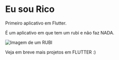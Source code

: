 # Eu sou Rico

Primeiro aplicativo em Flutter.

É um aplicativo em que tem um rubi e não faz NADA.

<img src="![image](https://github.com/user-attachments/assets/4c0935c8-cbbb-4708-9941-ea685a4d437d)
" alt="Imagem de um RUBI">


Veja em breve mais projetos em FLUTTER :)
